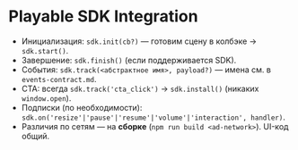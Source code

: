 # Playable SDK Integration

- Инициализация: `sdk.init(cb?)` — готовим сцену в колбэке → `sdk.start()`.
- Завершение: `sdk.finish()` (если поддерживается SDK).
- События: `sdk.track(<абстрактное имя>, payload?)` — имена см. в `events-contract.md`.
- CTA: всегда `sdk.track('cta_click')` → `sdk.install()` (никаких `window.open`).
- Подписки (по необходимости): `sdk.on('resize'|'pause'|'resume'|'volume'|'interaction', handler)`.
- Различия по сетям — на **сборке** (`npm run build <ad-network>`). UI-код общий.
